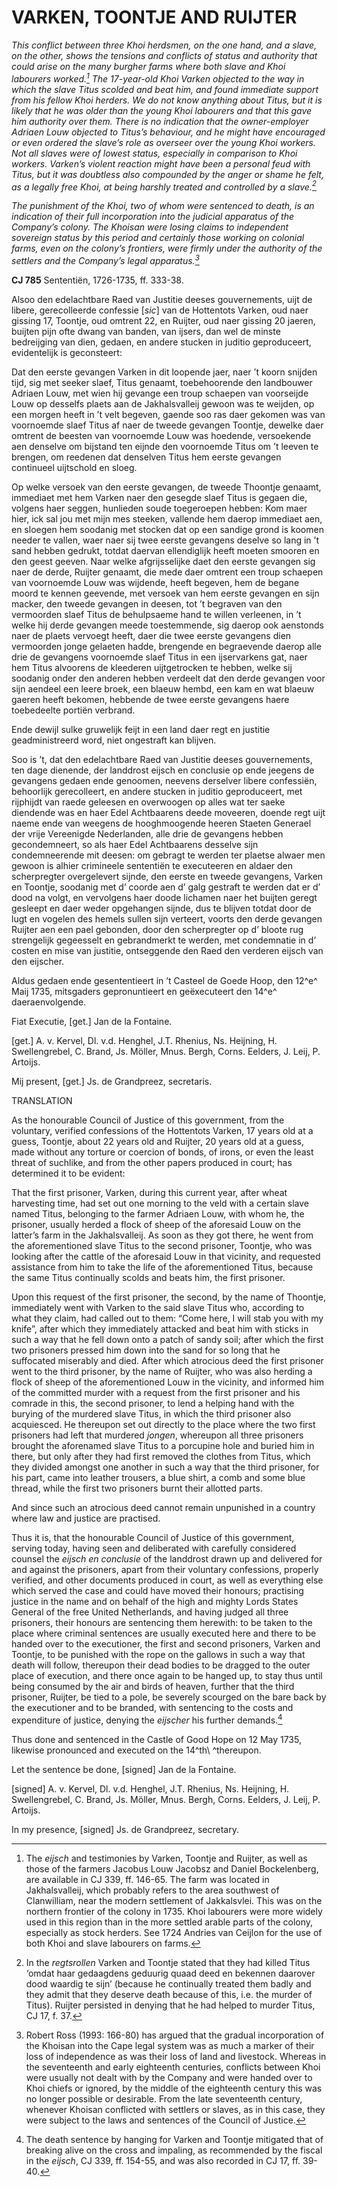 # VARKEN, TOONTJE AND RUIJTER

*This conflict between three Khoi herdsmen, on the one hand, and a slave, on the other, shows the tensions and conflicts of status and authority that could arise on the many burgher farms where both slave and Khoi labourers worked.[^1] The 17-year-old Khoi Varken objected to the way in which the slave Titus scolded and beat him, and found immediate support from his fellow Khoi herders. We do not know anything about Titus, but it is likely that he was older than the young Khoi labourers and that this gave him authority over them. There is no indication that the owner-employer Adriaen Louw objected to Titus’s behaviour, and he might have encouraged or even ordered the slave’s role as overseer over the young Khoi workers. Not all slaves were of lowest status, especially in comparison to Khoi workers. Varken’s violent reaction might have been a personal feud with Titus, but it was doubtless also compounded by the anger or shame he felt, as a legally free Khoi, at being harshly treated and controlled by a slave.[^2]*

*The punishment of the Khoi, two of whom were sentenced to death, is an indication of their full incorporation into the judicial apparatus of the Company’s colony. The Khoisan were losing claims to independent sovereign status by this period and certainly those working on colonial farms, even on the colony’s frontiers, were firmly under the authority of the settlers and the Company’s legal apparatus.[^3]*

**CJ 785** Sententiën, 1726-1735, ff. 333-38.

Alsoo den edelachtbare Raed van Justitie deeses gouvernements, uijt de libere, gerecolleerde confessie \[*sic*\] van de Hottentots Varken, oud naer gissing 17, Toontje, oud omtrent 22, en Ruijter, oud naer gissing 20 jaeren, buijten pijn ofte dwang van banden, van ijsers, dan wel de minste bedreijging van dien, gedaen, en andere stucken in juditio geproduceert, evidentelijk is geconsteert:

Dat den eerste gevangen Varken in dit loopende jaer, naer ’t koorn snijden tijd, sig met seeker slaef, Titus genaamt, toebehoorende den landbouwer Adriaen Louw, met wien hij gevange een troup schaepen van voorseijde Louw op desselfs plaets aan de Jakhalsvalleij gewoon was te weijden, op een morgen heeft in ’t velt begeven, gaende soo ras daer gekomen was van voornoemde slaef Titus af naer de tweede gevangen Toontje, dewelke daer omtrent de beesten van voornoemde Louw was hoedende, versoekende aen denselve om bijstand ten eijnde den voornoemde Titus om ’t leeven te brengen, om reedenen dat denselven Titus hem eerste gevangen continueel uijtschold en sloeg.

Op welke versoek van den eerste gevangen, de tweede Thoontje genaamt, immediaet met hem Varken naer den gesegde slaef Titus is gegaen die, volgens haer seggen, hunlieden soude toegeroepen hebben: Kom maer hier, ick sal jou met mijn mes steeken, vallende hem daerop immediaet aen, en sloegen hem soodanig met stocken dat op een sandige grond is koomen needer te vallen, waer naer sij twee eerste gevangens deselve so lang in ’t sand hebben gedrukt, totdat daervan ellendiglijk heeft moeten smooren en den geest geeven. Naar welke afgrijsselijke daet den eerste gevangen sig naer de derde, Ruijter genaamt, die mede daer omtrent een troup schaepen van voornoemde Louw was wijdende, heeft begeven, hem de begane moord te kennen geevende, met versoek van hem eerste gevangen en sijn macker, den tweede gevangen in deesen, tot ’t begraven van den vermoorden slaef Titus de behulpsaeme hand te willen verleenen, in ’t welke hij derde gevangen meede toestemmende, sig daerop ook aenstonds naer de plaets vervoegt heeft, daer die twee eerste gevangens dien vermoorden jonge gelaeten hadde, brengende en begraevende daerop alle drie de gevangens voornoemde slaef Titus in een ijservarkens gat, naer hem Titus alvoorens de kleederen uijtgetrocken te hebben, welke sij soodanig onder den anderen hebben verdeelt dat den derde gevangen voor sijn aendeel een leere broek, een blaeuw hembd, een kam en wat blaeuw gaeren heeft bekomen, hebbende de twee eerste gevangens haere toebedeelte portiën verbrand.

Ende dewijl sulke gruwelijk feijt in een land daer regt en justitie geadministreerd word, niet ongestraft kan blijven.

Soo is ’t, dat den edelachtbare Raed van Justitie deeses gouvernements, ten dage dienende, der landdrost eijsch en conclusie op ende jeegens de gevangens gedaen ende genoomen, neevens derselver libere confessiën, behoorlijk gerecolleert, en andere stucken in juditio geproduceert, met rijphijdt van raede geleesen en overwoogen op alles wat ter saeke diendende was en haer Edel Achtbaarens deede moveeren, doende regt uijt naeme ende van weegens de hooghmoogende heeren Staeten Generael der vrije Vereenigde Nederlanden, alle drie de gevangens hebben gecondemneert, so als haer Edel Achtbaarens desselve sijn condemneerende mit deesen: om gebragt te werden ter plaetse alwaer men gewoon is alhier crimineele sententiën te executeeren en aldaer den scherpregter overgelevert sijnde, den eerste en tweede gevangens, Varken en Toontje, soodanig met d’ coorde aen d’ galg gestraft te werden dat er d’ dood na volgt, en vervolgens haer doode lichamen naer het buijten geregt gesleept en daer weder opgehangen sijnde, dus te blijven totdat door de lugt en vogelen des hemels sullen sijn verteert, voorts den derde gevangen Ruijter aen een pael gebonden, door den scherpregter op d’ bloote rug strengelijk gegeesselt en gebrandmerkt te werden, met condemnatie in d’ costen en mise van justitie, ontseggende den Raed den verderen eijsch van den eijscher.

Aldus gedaen ende gesententieert in ’t Casteel de Goede Hoop, den 12^e^ Maij 1735, mitsgaders gepronuntieert en geëxecuteert den 14^e^ daeraenvolgende.

Fiat Executie, \[get.\] Jan de la Fontaine.

\[get.\] A. v. Kervel, Dl. v.d. Henghel, J.T. Rhenius, Ns. Heijning, H. Swellengrebel, C. Brand, Js. Möller, Mnus. Bergh, Corns. Eelders, J. Leij, P. Artoijs.

Mij present, \[get.\] Js. de Grandpreez, secretaris.

TRANSLATION

As the honourable Council of Justice of this government, from the voluntary, verified confessions of the Hottentots Varken, 17 years old at a guess, Toontje, about 22 years old and Ruijter, 20 years old at a guess, made without any torture or coercion of bonds, of irons, or even the least threat of suchlike, and from the other papers produced in court; has determined it to be evident:

That the first prisoner, Varken, during this current year, after wheat harvesting time, had set out one morning to the veld with a certain slave named Titus, belonging to the farmer Adriaen Louw, with whom he, the prisoner, usually herded a flock of sheep of the aforesaid Louw on the latter’s farm in the Jakhalsvalleij. As soon as they got there, he went from the aforementioned slave Titus to the second prisoner, Toontje, who was looking after the cattle of the aforesaid Louw in that vicinity, and requested assistance from him to take the life of the aforementioned Titus, because the same Titus continually scolds and beats him, the first prisoner.

Upon this request of the first prisoner, the second, by the name of Thoontje, immediately went with Varken to the said slave Titus who, according to what they claim, had called out to them: “Come here, I will stab you with my knife”, after which they immediately attacked and beat him with sticks in such a way that he fell down onto a patch of sandy soil; after which the first two prisoners pressed him down into the sand for so long that he suffocated miserably and died. After which atrocious deed the first prisoner went to the third prisoner, by the name of Ruijter, who was also herding a flock of sheep of the aforementioned Louw in the vicinity, and informed him of the committed murder with a request from the first prisoner and his comrade in this, the second prisoner, to lend a helping hand with the burying of the murdered slave Titus, in which the third prisoner also acquiesced. He thereupon set out directly to the place where the two first prisoners had left that murdered *jongen*, whereupon all three prisoners brought the aforenamed slave Titus to a porcupine hole and buried him in there, but only after they had first removed the clothes from Titus, which they divided amongst one another in such a way that the third prisoner, for his part, came into leather trousers, a blue shirt, a comb and some blue thread, while the first two prisoners burnt their allotted parts.

And since such an atrocious deed cannot remain unpunished in a country where law and justice are practised.

Thus it is, that the honourable Council of Justice of this government, serving today, having seen and deliberated with carefully considered counsel the *eijsch en conclusie* of the landdrost drawn up and delivered for and against the prisoners, apart from their voluntary confessions, properly verified, and other documents produced in court, as well as everything else which served the case and could have moved their honours; practising justice in the name and on behalf of the high and mighty Lords States General of the free United Netherlands, and having judged all three prisoners, their honours are sentencing them herewith: to be taken to the place where criminal sentences are usually executed here and there to be handed over to the executioner, the first and second prisoners, Varken and Toontje, to be punished with the rope on the gallows in such a way that death will follow, thereupon their dead bodies to be dragged to the outer place of execution, and there once again to be hanged up, to stay thus until being consumed by the air and birds of heaven, further that the third prisoner, Ruijter, be tied to a pole, be severely scourged on the bare back by the executioner and to be branded, with sentencing to the costs and expenditure of justice, denying the *eijscher* his further demands.[^4]

Thus done and sentenced in the Castle of Good Hope on 12 May 1735, likewise pronounced and executed on the 14^th\ ^thereupon.

Let the sentence be done, \[signed\] Jan de la Fontaine.

\[signed\] A. v. Kervel, Dl. v.d. Henghel, J.T. Rhenius, Ns. Heijning, H. Swellengrebel, C. Brand, Js. Möller, Mnus. Bergh, Corns. Eelders, J. Leij, P. Artoijs.

In my presence, \[signed\] Js. de Grandpreez, secretary.

[^1]: The *eijsch* and testimonies by Varken, Toontje and Ruijter, as well as those of the farmers Jacobus Louw Jacobsz and Daniel Bockelenberg, are available in CJ 339, ff. 146-65. The farm was located in Jakhalsvalleij, which probably refers to the area southwest of Clanwilliam, near the modern settlement of Jakkalsvlei. This was on the northern frontier of the colony in 1735. Khoi labourers were more widely used in this region than in the more settled arable parts of the colony, especially as stock herders. See 1724 Andries van Ceijlon for the use of both Khoi and slave labourers on farms.

[^2]: In the *regtsrollen* Varken and Toontje stated that they had killed Titus ‘omdat haar gedaagdens geduurig quaad deed en bekennen daarover dood waardig te sijn’ (because he continually treated them badly and they admit that they deserve death because of this, i.e. the murder of Titus). Ruijter persisted in denying that he had helped to murder Titus, CJ 17, f. 37. 

[^3]: Robert Ross (1993: 166-80) has argued that the gradual incorporation of the Khoisan into the Cape legal system was as much a marker of their loss of independence as was their loss of land and livestock. Whereas in the seventeenth and early eighteenth centuries, conflicts between Khoi were usually not dealt with by the Company and were handed over to Khoi chiefs or ignored, by the middle of the eighteenth century this was no longer possible or desirable. From the late seventeenth century, whenever Khoisan conflicted with settlers or slaves, as in this case, they were subject to the laws and sentences of the Council of Justice. 

[^4]:  The death sentence by hanging for Varken and Toontje mitigated that of breaking alive on the cross and impaling, as recommended by the fiscal in the *eijsch*, CJ 339, ff. 154-55, and was also recorded in CJ 17, ff. 39-40. 